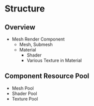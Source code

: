 # Structure

## Overview
- Mesh Render Component
  - Mesh, Submesh
  - Material
    - Shader
    - Various Texture in Material

## Component Resource Pool
- Mesh Pool
- Shader Pool
- Texture Pool